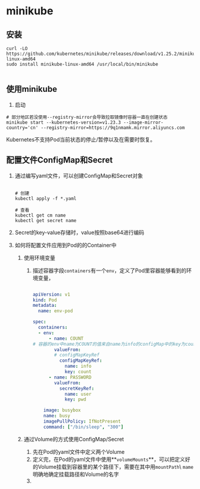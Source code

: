 # minikube

## 安装

```shell
curl -LO https://github.com/kubernetes/minikube/releases/download/v1.25.2/minikube-linux-amd64
sudo install minikube-linux-amd64 /usr/local/bin/minikube


```





## 使用minikube

1. 启动

```shell
# 部分地区若没使用--registry-mirror会导致拉取镜像时容器一直在创建状态
minikube start --kubernetes-version=v1.23.3 --image-mirror-country='cn' --registry-mirror=https://9q1nmamk.mirror.aliyuncs.com
```

Kubernetes不支持Pod当前状态的停止/暂停以及在需要时恢复。

## 配置文件ConfigMap和Secret

1. 通过编写yaml文件，可以创建ConfigMap和Secret对象

   ```shell
   
   # 创建
   kubectl apply -f *.yaml
   
   # 查看
   kubectl get cm name
   kubectl get secret name
   ```

2. Secret的key-value存储时，value按照base64进行编码

3. 如何将配置文件应用到Pod的的Container中

   1. 使用环境变量

      1. 描述容器字段`containers`有一个`env`，定义了Pod里容器能够看到的环境变量，

         ```yaml
         
         apiVersion: v1
         kind: Pod
         metadata:
           name: env-pod
         
         spec:
           containers:
           - env:
               - name: COUNT
         # 容器的env中name为COUNT的值来自name为info的configMap中的key为count的字段
                 valueFrom:
                 # configMapKeyRef
                   configMapKeyRef:
                     name: info
                     key: count
               - name: PASSWORD
                 valueFrom:
                   secretKeyRef:
                     name: user
                     key: pwd
         
             image: busybox
             name: busy
             imagePullPolicy: IfNotPresent
             command: ["/bin/sleep", "300"]
         ```

         

   2. 通过Volume的方式使用ConfigMap/Secret

      1. 先在Pod的yaml文件中定义两个Volume
      2. 定义完，在Pod的yaml文件中使用**`volumeMounts`**，可以把定义好的Volume挂载到容器里的某个路径下，需要在其中用`mountPath`\ `mame`明确地确定挂载路径和Volume的名字
      3. 
